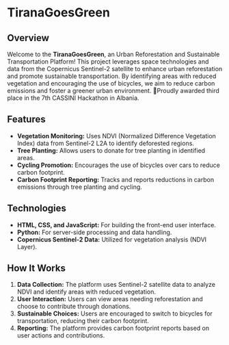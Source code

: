 # TiranaGoesGreen

## Overview

Welcome to the **TiranaGoesGreen**, an Urban Reforestation and Sustainable Transportation Platform! This project leverages space technologies and data from the Copernicus Sentinel-2 satellite to enhance urban reforestation and promote sustainable transportation. By identifying areas with reduced vegetation and encouraging the use of bicycles, we aim to reduce carbon emissions and foster a greener urban environment.
🏅Proudly awarded third place in the 7th CASSINI Hackathon in Albania.

## Features

- **Vegetation Monitoring:** Uses NDVI (Normalized Difference Vegetation Index) data from Sentinel-2 L2A to identify deforested regions.
- **Tree Planting:** Allows users to donate for tree planting in identified areas.
- **Cycling Promotion:** Encourages the use of bicycles over cars to reduce carbon footprint.
- **Carbon Footprint Reporting:** Tracks and reports reductions in carbon emissions through tree planting and cycling.

## Technologies

- **HTML, CSS, and JavaScript:** For building the front-end user interface.
- **Python:** For server-side processing and data handling.
- **Copernicus Sentinel-2 Data:** Utilized for vegetation analysis (NDVI Layer).

## How It Works

1. **Data Collection:** The platform uses Sentinel-2 satellite data to analyze NDVI and identify areas with reduced vegetation.
2. **User Interaction:** Users can view areas needing reforestation and choose to contribute through donations.
3. **Sustainable Choices:** Users are encouraged to switch to bicycles for transportation, reducing their carbon footprint.
4. **Reporting:** The platform provides carbon footprint reports based on user actions and contributions.
